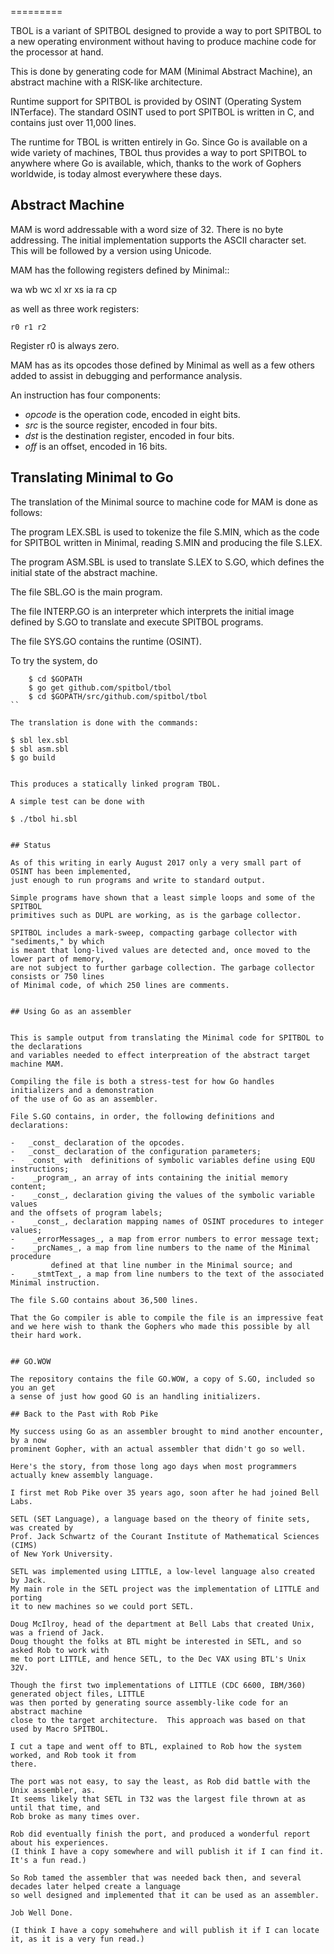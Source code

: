 
=========

TBOL is a variant of SPITBOL designed to provide a way to port SPITBOL to a new
operating environment without having to produce machine code for the processor at hand.


This is done by generating code for MAM (Minimal Abstract Machine),
an abstract machine with a RISK-like architecture.

Runtime support for SPITBOL is provided by OSINT (Operating System INTerface).
The standard OSINT used to port SPITBOL is written in C, and contains just over
11,000 lines.

The runtime for TBOL is written entirely in Go.  Since Go is available on a wide
variety of machines, TBOL thus provides a way to port SPITBOL to 
anywhere where Go is available, which, thanks to the work of Gophers
worldwide, is today almost everywhere these days.


## Abstract Machine

MAM is word addressable with a word size of 32. There is no byte addressing.
The initial implementation supports the ASCII character set. This will be followed
by a version using Unicode.


MAM has the following registers defined by Minimal::

 wa wb wc xl xr xs ia ra cp

as well as three work registers:

	r0 r1 r2

Register r0 is always zero.

MAM has as its opcodes those defined by Minimal as well as a few others
added to assist in debugging and performance analysis.

An instruction has four components:

* _opcode_ is the operation code, encoded in eight bits.
* _src_ is the source register, encoded in four bits.
* _dst_ is the destination register, encoded in four bits.
* _off_ is an offset, encoded in 16 bits.


## Translating Minimal to Go

The translation of the Minimal source to machine code for MAM is done as follows:

The program LEX.SBL is used to tokenize the file S.MIN, which as the code
for SPITBOL written in Minimal, reading S.MIN and producing the file S.LEX.

The program ASM.SBL is used to translate S.LEX to S.GO,
which defines the initial state of the abstract machine.

The file SBL.GO is the main program.

The file INTERP.GO is an interpreter which interprets the initial image defined by
S.GO to translate and execute SPITBOL programs.

The file SYS.GO contains the runtime (OSINT).

To try the system, do

```
    $ cd $GOPATH
    $ go get github.com/spitbol/tbol
    $ cd $GOPATH/src/github.com/spitbol/tbol
``

The translation is done with the commands:

```
    $ sbl lex.sbl
    $ sbl asm.sbl
    $ go build
```

This produces a statically linked program TBOL.

A simple test can be done with

```
    $ ./tbol hi.sbl
```

## Status

As of this writing in early August 2017 only a very small part of OSINT has been implemented,
just enough to run programs and write to standard output.

Simple programs have shown that a least simple loops and some of the SPITBOL
primitives such as DUPL are working, as is the garbage collector.

SPITBOL includes a mark-sweep, compacting garbage collector with "sediments," by which
is meant that long-lived values are detected and, once moved to the lower part of memory,
are not subject to further garbage collection. The garbage collector consists or 750 lines
of Minimal code, of which 250 lines are comments.


## Using Go as an assembler


This is sample output from translating the Minimal code for SPITBOL to the declarations
and variables needed to effect interpreation of the abstract target machine MAM.

Compiling the file is both a stress-test for how Go handles initializers and a demonstration
of the use of Go as an assembler.

File S.GO contains, in order, the following definitions and declarations:

-   _const_ declaration of the opcodes.
-   _const_ declaration of the configuration parameters; 
-   _const_ with  definitions of symbolic variables define using EQU instructions;
-    _program_, an array of ints containing the initial memory content;
-    _const_, declaration giving the values of the symbolic variable values
and the offsets of program labels;
-    _const_, declaration mapping names of OSINT procedures to integer values;
-    _errorMessages_, a map from error numbers to error message text;
-    _prcNames_, a map from line numbers to the name of the Minimal procedure
         defined at that line number in the Minimal source; and
-    _stmtText_, a map from line numbers to the text of the associated Minimal instruction.

The file S.GO contains about 36,500 lines.

That the Go compiler is able to compile the file is an impressive feat
and we here wish to thank the Gophers who made this possible by all their hard work.


## GO.WOW

The repository contains the file GO.WOW, a copy of S.GO, included so you an get
a sense of just how good GO is an handling initializers.

## Back to the Past with Rob Pike

My success using Go as an assembler brought to mind another encounter, by a now
prominent Gopher, with an actual assembler that didn't go so well.

Here's the story, from those long ago days when most programmers actually knew assembly language.

I first met Rob Pike over 35 years ago, soon after he had joined Bell Labs.

SETL (SET Language), a language based on the theory of finite sets,  was created by
Prof. Jack Schwartz of the Courant Institute of Mathematical Sciences (CIMS)
of New York University.

SETL was implemented using LITTLE, a low-level language also created by Jack.
My main role in the SETL project was the implementation of LITTLE and porting
it to new machines so we could port SETL.

Doug McIlroy, head of the department at Bell Labs that created Unix, was a friend of Jack. 
Doug thought the folks at BTL might be interested in SETL, and so asked Rob to work with
me to port LITTLE, and hence SETL, to the Dec VAX using BTL's Unix 32V.

Though the first two implementations of LITTLE (CDC 6600, IBM/360) generated object files, LITTLE
was then ported by generating source assembly-like code for an abstract machine
close to the target architecture.  This approach was based on that used by Macro SPITBOL.

I cut a tape and went off to BTL, explained to Rob how the system worked, and Rob took it from
there.

The port was not easy, to say the least, as Rob did battle with the Unix assembler, as.
It seems likely that SETL in T32 was the largest file thrown at as until that time, and
Rob broke as many times over.

Rob did eventually finish the port, and produced a wonderful report about his experiences.
(I think I have a copy somewhere and will publish it if I can find it. It's a fun read.)

So Rob tamed the assembler that was needed back then, and several decades later helped create a language
so well designed and implemented that it can be used as an assembler.

Job Well Done.

(I think I have a copy somehwhere and will publish it if I can locate it, as it is a very fun read.)
